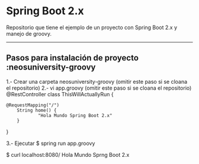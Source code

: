 # Spring Boot 2.x

Repositorio que tiene el ejemplo de un proyecto con Spring Boot 2.x y manejo de groovy.

----------------------------------
Pasos para instalación de proyecto :neosuniversity-groovy
----------------------------------
1.- Crear una carpeta neosuniversity-groovy (omitir este paso si se cloana el repositorio)
2.- vi app.groovy (omitir este paso si se cloana el repositorio)
@RestController
class ThisWillActuallyRun {

	@RequestMapping("/")
		String home() {
				"Hola Mundo Spring Boot 2.x"
		}
}

3.- Ejecutar
$ spring run app.groovy

$ curl localhost:8080/
Hola Mundo Sprng Boot 2.x
